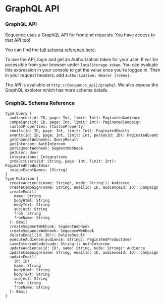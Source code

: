 # GraphQL API

### GraphQL API

Sequence uses a GraphQL API for frontend requests. You have access to that API too! 

You can find the [full schema reference here](https://github.com/sequence-so/sequence/blob/main/packages/api/src/graphql/schema.ts).

To use the API, login and get an Authorization token for your user. It will be accessible from your browser under `localStorage.token`. You can evaluate this expression in your console to get the value once you're logged in. Then in your request headers, add `Authorization: Bearer {token}`.

The API is available at `http://{sequence_api}/graphql`. We also expose the GraphQL explorer which has more schema details. 

### GraphQL Schema Reference

```text
type Query {
  audiences(id: ID, page: Int, limit: Int): PaginatedAudience
  campaigns(id: ID, page: Int, limit: Int): PaginatedCampaign
  customProperties: [CustomProperty]
  emails(id: ID, page: Int, limit: Int): PaginatedEmails
  events(id: ID, page: Int, limit: Int, personId: ID): PaginatedEvent
  getChannelWebhooks: QueryResult
  getIntercom: AuthIntercom
  getSegmentWebhook: SegmentWebhook
  getUser: User
  integrations: Integrations
  productUsers(id: String, page: Int, limit: Int): PaginatedProductUser
  uniqueEventNames: [String]
}
type Mutation {
  createAudience(name: String!, node: String!): Audience
  createCampaign(name: String, emailId: ID, audienceId: ID): Campaign
  createEmail(
    name: String
    bodyHtml: String
    bodyText: String
    subject: String
    from: String
    fromName: String
  ): Email
  createSegmentWebhook: SegmentWebhook
  createSequenceWebhook: SequenceWebhook
  deleteEmail(id: ID!): DeleteResult
  executeAudience(audience: String): PaginatedProductUser
  saveIntercomCode(code: String!): AuthIntercom
  updateAudience(id: ID!, name: String, node: String): Audience
  updateCampaign(name: String, emailId: ID, audienceId: ID): Campaign
  updateEmail(
    id: ID!
    name: String
    bodyHtml: String
    bodyText: String
    subject: String
    from: String
    fromName: String
  ): Email
}
```

